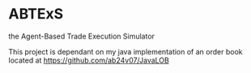 ABTExS
======

the Agent-Based Trade Execution Simulator

This project is dependant on my java implementation of an order book located at https://github.com/ab24v07/JavaLOB
